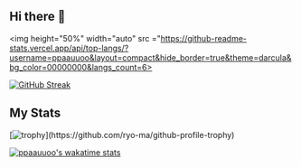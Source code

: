## Hi there 👋

<p align="center">
  
  <img height="50%" width="auto" src ="https://github-readme-stats.vercel.app/api/top-langs/?username=ppaauuoo&layout=compact&hide_border=true&theme=darcula&bg_color=00000000&langs_count=6>
  
</p>
    
  [![GitHub Streak](https://streak-stats.demolab.com/?user=ppaauuoo)](https://git.io/streak-stats)

## My Stats

  [![trophy](https://github-profile-trophy.vercel.app/?username=ppaauuoo&rank=-C,-B,-?)](https://github.com/ryo-ma/github-profile-trophy)
    
  [![ppaauuoo's wakatime stats](https://github-readme-stats.vercel.app/api/wakatime?username=ppaauuoo&layout=compact)](https://github.com/anuraghazra/github-readme-stats)
